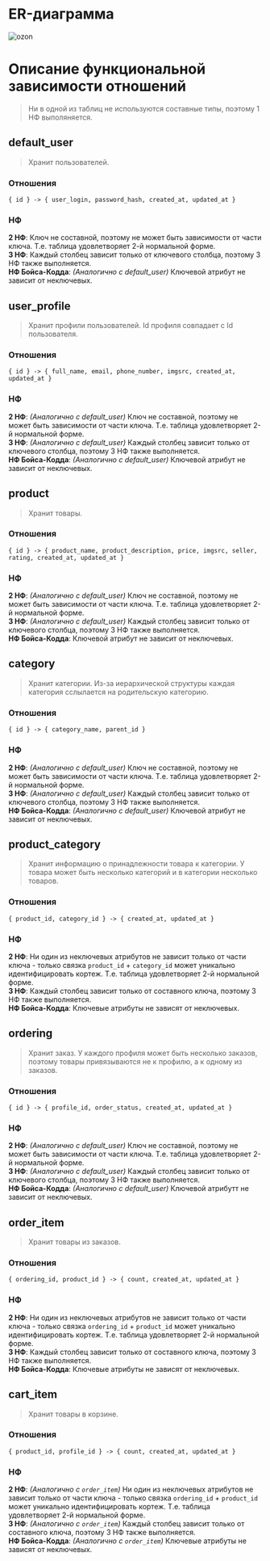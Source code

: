 # ER-диаграмма

![ozon](https://github.com/go-park-mail-ru/2024_1_FullFocus/assets/125612026/894bf78a-a3a5-4513-945e-aa218586e37a)


# Описание функциональной зависимости отношений

> Ни в одной из таблиц не используются составные типы, поэтому 1 НФ выполяняется.

## default_user
> Хранит пользователей.

### Отношения
`{ id } -> { user_login, password_hash, created_at, updated_at }`  

### НФ
**2 НФ**: Ключ не составной, поэтому не может быть зависимости от части ключа. Т.е. таблица удовлетворяет 2-й нормальной форме.  
**3 НФ**: Каждый столбец зависит только от ключевого столбца, поэтому 3 НФ также выполняется.  
**НФ Бойса-Кодда**: _(Аналогично с default_user)_ Ключевой атрибут не зависит от неключевых.


## user_profile
> Хранит профили пользователей. Id профиля совпадает с Id пользователя.

### Отношения
`{ id } -> { full_name, email, phone_number, imgsrc, created_at, updated_at }`

### НФ
**2 НФ**: _(Аналогично с default_user)_ Ключ не составной, поэтому не может быть зависимости от части ключа. Т.е. таблица удовлетворяет 2-й нормальной форме.  
**3 НФ**: _(Аналогично с default_user)_ Каждый столбец зависит только от ключевого столбца, поэтому 3 НФ также выполняется.  
**НФ Бойса-Кодда**: _(Аналогично с default_user)_ Ключевой атрибут не зависит от неключевых.


## product
> Хранит товары.

### Отношения
`{ id } -> { product_name, product_description, price, imgsrc, seller, rating, created_at, updated_at }`

### НФ
**2 НФ**: _(Аналогично с default_user)_ Ключ не составной, поэтому не может быть зависимости от части ключа. Т.е. таблица удовлетворяет 2-й нормальной форме.  
**3 НФ**: _(Аналогично с default_user)_ Каждый столбец зависит только от ключевого столбца, поэтому 3 НФ также выполняется.  
**НФ Бойса-Кодда**: Ключевой атрибут не зависит от неключевых.


## category
> Хранит категории. Из-за иерархической структуры каждая категория сслылается на родительскую категорию.

### Отношения
`{ id } -> { category_name, parent_id }`

### НФ
**2 НФ**: _(Аналогично с default_user)_ Ключ не составной, поэтому не может быть зависимости от части ключа. Т.е. таблица удовлетворяет 2-й нормальной форме.  
**3 НФ**: _(Аналогично с default_user)_ Каждый столбец зависит только от ключевого столбца, поэтому 3 НФ также выполняется.  
**НФ Бойса-Кодда**: _(Аналогично с default_user)_ Ключевой атрибут не зависит от неключевых.


## product_category
> Хранит информацию о принадлежности товара к категории. У товара может быть несколько категорий и в категории несколько товаров.

### Отношения
`{ product_id, category_id } -> { created_at, updated_at }`

### НФ
**2 НФ**: Ни один из неключевых атрибутов не зависит только от части ключа - только связка `product_id` + `category_id` может уникально идентифицировать кортеж. Т.е. таблица удовлетворяет 2-й нормальной форме.  
**3 НФ**: Каждый столбец зависит только от составного ключа, поэтому 3 НФ также выполняется.  
**НФ Бойса-Кодда**: Ключевые атрибуты не зависят от неключевых.


## ordering
> Хранит заказ. У каждого профиля может быть несколько заказов, поэтому товары привязываются не к профилю, а к одному из заказов.

### Отношения
`{ id } -> { profile_id, order_status, created_at, updated_at }`

### НФ
**2 НФ**: _(Аналогично с default_user)_ Ключ не составной, поэтому не может быть зависимости от части ключа. Т.е. таблица удовлетворяет 2-й нормальной форме.  
**3 НФ**: _(Аналогично с default_user)_ Каждый столбец зависит только от ключевого столбца, поэтому 3 НФ также выполняется.  
**НФ Бойса-Кодда**: _(Аналогично с default_user)_ Ключевой атрибутт не зависит от неключевых.


## order_item
> Хранит товары из заказов.

### Отношения
`{ ordering_id, product_id } -> { count, created_at, updated_at }`

### НФ
**2 НФ**: Ни один из неключевых атрибутов не зависит только от части ключа - только связка `ordering_id` + `product_id` может уникально идентифицировать кортеж. Т.е. таблица удовлетворяет 2-й нормальной форме.  
**3 НФ**: Каждый столбец зависит только от составного ключа, поэтому 3 НФ также выполняется.  
**НФ Бойса-Кодда**: Ключевые атрибуты не зависят от неключевых.


## cart_item
> Хранит товары в корзине.

### Отношения
`{ product_id, profile_id } -> { count, created_at, updated_at }`

### НФ
**2 НФ**: _(Аналогично с `order_item`)_ Ни один из неключевых атрибутов не зависит только от части ключа - только связка `ordering_id` + `product_id` может уникально идентифицировать кортеж. Т.е. таблица удовлетворяет 2-й нормальной форме.  
**3 НФ**: _(Аналогично с `order_item`)_ Каждый столбец зависит только от составного ключа, поэтому 3 НФ также выполняется.  
**НФ Бойса-Кодда**: _(Аналогично с `order_item`)_ Ключевые атрибуты не зависят от неключевых.
